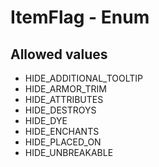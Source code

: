 

# ItemFlag - Enum



## Allowed values

* HIDE_ADDITIONAL_TOOLTIP
* HIDE_ARMOR_TRIM
* HIDE_ATTRIBUTES
* HIDE_DESTROYS
* HIDE_DYE
* HIDE_ENCHANTS
* HIDE_PLACED_ON
* HIDE_UNBREAKABLE
